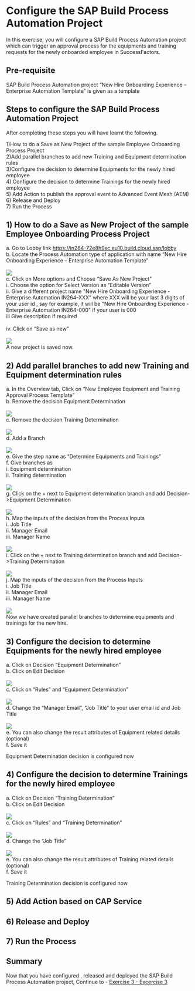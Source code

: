 # Configure the SAP Build Process Automation Project

In this exercise, you will configure a SAP Build Process Automation project which can trigger an approval process for the equipments and training requests for the newly onboarded employee in SuccessFactors.

## Pre-requisite
SAP Build Process Automation project “New Hire Onboarding Experience – Enterprise Automation Template” is given as a template

## Steps to configure the SAP Build Process Automation Project
After completing these steps you will have learnt the following.<br>

1)How to do a Save as New Project of the sample Employee Onboarding Process Project<br>
2)Add parallel branches to add new Training and Equipment determination rules<br>
3)Configure the decision to determine Equipments for the newly hired employee<br>
4) Configure the decision to determine Trainings for the newly hired employee<br>
5) Add Action to publish the approval event to Advanced Event Mesh (AEM) <br>
6) Release and Deploy<br>
7) Run the Process<br>

## 1)	How to do a Save as New Project of the sample Employee Onboarding Process Project
a.	Go to Lobby link https://in264-72e8h9xc.eu10.build.cloud.sap/lobby <br>
b.	Locate the Process Automation type of application with name “New Hire Onboarding Experience – Enterprise Automation Template” <br>
<br>![](/exercises/ex2/images/Save_as_New_1.png) <br>
c.	Click on More options and Choose “Save As New Project” <br>
  i.	Choose the option for Select Version as “Editable Version” <br>
  ii.	Give a different project name "New Hire Onboarding Experience - Enterprise Automation IN264-XXX" where XXX will be your last 3 digits of your user id , say for example, it will be "New Hire Onboarding Experience - Enterprise Automation IN264-000" if your user is 000  <br>
  iii Give description if required <br>  
  iv.	Click on “Save as new” <br>
<br>![](/exercises/ex2/images/Save_as_New_2.png) <br>
A new project is saved now. <br>

## 2)	Add parallel branches to add new Training and Equipment determination rules

a.	In the Overview tab, Click on “New Employee Equipment and Training Approval Process Template” <br>
b.	Remove the decision Equipment Determination <br>
<br>![](/exercises/ex2/images/Add_Parallel_Gateway_1.png) <br>
c.	Remove the decision Training Determination <br>
<br>![](/exercises/ex2/images/Add_Parallel_Gateway_2.png) <br>
d.	Add a Branch <br>
<br>![](/exercises/ex2/images/Add_Parallel_Gateway_3.png) <br>
e.	Give the step name as “Determine Equipments and Trainings” <br>
f.	Give branches as <br>
    i.	Equipment determination <br>
    ii.	Training determination <br>
<br>![](/exercises/ex2/images/Add_Parallel_Gateway_4.png) <br>
g.	Click on the + next to Equipment determination branch and add Decision->Equipment Determination <br>
<br>![](/exercises/ex2/images/Add_Parallel_Gateway_5.png) <br>
h.	Map the inputs of the decision from the Process Inputs <br>
  i.	Job Title <br>
  ii.	Manager Email <br>
  iii.	Manager Name <br>
<br>![](/exercises/ex2/images/Add_Parallel_Gateway_6.png) <br>
i.	Click on the + next to Training determination branch and add Decision->Training Determination <br>
<br>![](/exercises/ex2/images/Add_Parallel_Gateway_7.png) <br>
j.	Map the inputs of the decision from the Process Inputs <br>
    i.	Job Title <br>
    ii.	Manager Email <br>
    iii.	Manager Name <br>
<br>![](/exercises/ex2/images/Add_Parallel_Gateway_8.png) <br>
Now we have created  parallel branches to determine equipments and trainings for the new hire. <br>


## 3)	Configure the decision to determine Equipments for the newly hired employee
  a.	Click on Decision “Equipment Determination” <br>
  b.	Click on Edit Decision <br>
  <br>![](/exercises/ex2/images/Configure_Equipment_Determination_1.png) <br>
  c.	Click on “Rules” and “Equipment Determination” <br>
  <br>![](/exercises/ex2/images/Configure_Equipment_Determination_2.png) <br>
  d.	Change the “Manager Email”, “Job Title” to your user email id and Job Title <br>
  <br>![](/exercises/ex2/images/Configure_Equipment_Determination_3.png) <br>
  e.	You can also change the result attributes of Equipment related details (optional) <br>
  f.	Save it <br>
  
Equipment Determination decision is configured now 

## 4)	Configure the decision to determine Trainings for the newly hired employee

  a.	Click on Decision “Training Determination” <br>
  b.	Click on Edit Decision <br>
  <br>![](/exercises/ex2/images/Configure_Training_Determination_1.png) <br>
  c.	Click on “Rules” and “Training Determination” <br>
  <br>![](/exercises/ex2/images/Configure_Training_Determination_2.png) <br>
  d.	Change the  “Job Title” <br>
  <br>![](/exercises/ex2/images/Configure_Training_Determination_3.png) <br>
  e.	You can also change the result attributes of Training related details (optional) <br>
  f.	Save it <br>
  
Training Determination decision is configured now 

## 5)	Add Action based on CAP Service

## 6)	Release and Deploy

## 7)	Run the Process


## Summary

Now that you have configured , released and deployed the SAP Build Process Automation project, Continue to - [Exercise 3 - Excercise 3 ](../ex3/README.md)
